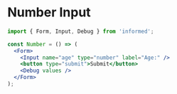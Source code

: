 # Number Input

<!-- STORY -->

```jsx
import { Form, Input, Debug } from 'informed';

const Number = () => (
  <Form>
    <Input name="age" type="number" label="Age:" />
    <button type="submit">Submit</button>
    <Debug values />
  </Form>
);
```
